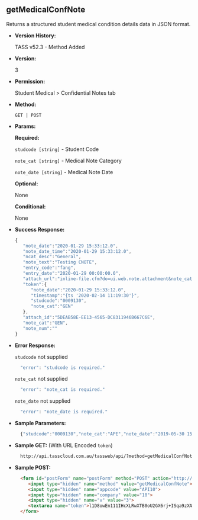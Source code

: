 **getMedicalConfNote**
----
  Returns a structured student medical condition details data in JSON format.
  
* **Version History:**

  TASS v52.3 - Method Added

* **Version:**

  3

* **Permission:**

  Student Medical > Confidential Notes tab

* **Method:**

  `GET | POST`
  
*  **Params:**

   **Required:**
 
   `studcode [string]` - Student Code

   `note_cat [string]` - Medical Note Category

   `note_date [string]` - Medical Note Date

   **Optional:**

   None

   **Conditional:**

   None

* **Success Response:**

    ```javascript
    { 
       "note_date":"2020-01-29 15:33:12.0",
       "note_date_time":"2020-01-29 15:33:12.0",
       "ncat_desc":"General",
       "note_text":"Testing CNOTE",
       "entry_code":"fang",
       "entry_date":"2020-01-29 00:00:00.0",
       "attach_url":"inline-file.cfm?do=ui.web.note.attachment&note_cat=GEN&note_date=2020-01-29 15:33:12.0&note_num=&entity_type=M&entity_code=0009130&notetype=confidential",
       "token":{ 
          "note_date":"2020-01-29 15:33:12.0",
          "timestamp":"{ts '2020-02-14 11:19:30'}",
          "studcode":"0009130",
          "note_cat":"GEN"
       },
       "attach_id":"5DEAB58E-EE13-4565-DC8311946B667C6E",
       "note_cat":"GEN",
       "note_num":""
    }
    ```
 
* **Error Response:**

    `studcode` not supplied
    ```javascript
      "error": "studcode is required."
    ```

    `note_cat` not supplied
    ```javascript
      "error": "note_cat is required."
    ```

    `note_date` not supplied
    ```javascript
      "error": "note_date is required."
    ```

* **Sample Parameters:**

  ```javascript
    {"studcode":"0009130","note_cat":"APE","note_date":"2019-05-30 15:11:58.0"}
  ```

* **Sample GET:** (With URL Encoded `token`)

  ```HTML
    http://api.tasscloud.com.au/tassweb/api/?method=getMedicalConfNote&appcode=API10&company=10&v=3&token=l1D8owEn111IHcXLRwXTB0oU2GX6rj%2BISqa9zXA8We3J3mwgjW5pdUvFK3%2FIZ4mJ4bMyfKTmEoup%2B3tTE9GeLQ%3D%3D
  ```
  
* **Sample POST:**

  ```HTML
    <form id="postForm" name="postForm" method="POST" action="http://api.tasscloud.com.au/tassweb/api/">
       <input type="hidden" name="method" value="getMedicalConfNote">
       <input type="hidden" name="appcode" value="API10">
       <input type="hidden" name="company" value="10">
       <input type="hidden" name="v" value="3">
       <textarea name="token">l1D8owEn111IHcXLRwXTB0oU2GX6rj+ISqa9zXA8We3J3mwgjW5pdUvFK3/IZ4mJ4bMyfKTmEoup+3tTE9GeLQ==</textarea>
    </form>
  ```
